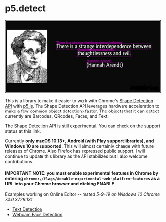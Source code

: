 # p5.detect

![A black box with a drawing of Hannah Arendt, with a quote that says "There is a strange interdependence between thoughtlessness and evil." The white text is surrounded by purple boxes which repeat the text again above each box.](/imgs/arendt-text-detection.png?raw=true "Optional Title")

This is a library to make it easier to work with Chrome's [Shape Detection API](https://wicg.github.io/shape-detection-api/) with [p5.js](https://p5js.org/). The Shape Detection API leverages hardware acceleration to make a few common object detections faster. The objects that it can detect currently are Barcodes, QRcodes, Faces, and Text. 

The Shape Detection API is still experimental. You can check on the support status at this link.

Currently **only macOS 10.13+, Android (with Play support libraries), and Windows 10 are supported**. This will almost certainly change with future releases of Chrome. Also Firefox has expressed public support. I will continue to update this library as the API stabilizes but I also welcome contributions.

#### IMPORTANT NOTE: you must enable experimental features in Chrome by entering `chrome://flags/#enable-experimental-web-platform-features` as a URL into your Chrome browser and clicking ENABLE.

Examples working on Online Editor *-- tested 5-9-19 on Windows 10 Chrome 74.0.3729.131*
- [Text Detection](https://editor.p5js.org/stalgiag/sketches/gWt90AgKg)
- [Webcam Face Detection](https://editor.p5js.org/stalgiag/sketches/PTjy00828)
